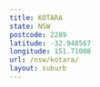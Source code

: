 ```yaml
---
title: KOTARA
state: NSW
postcode: 2289
latitude: -32.948567
longitude: 151.71008
url: /nsw/kotara/
layout: suburb
---
```

